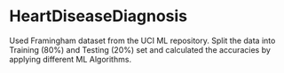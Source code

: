 # HeartDiseaseDiagnosis
Used Framingham dataset from the UCI ML repository. Split the data into Training (80%) and Testing (20%) set and calculated the accuracies by applying different ML Algorithms.
